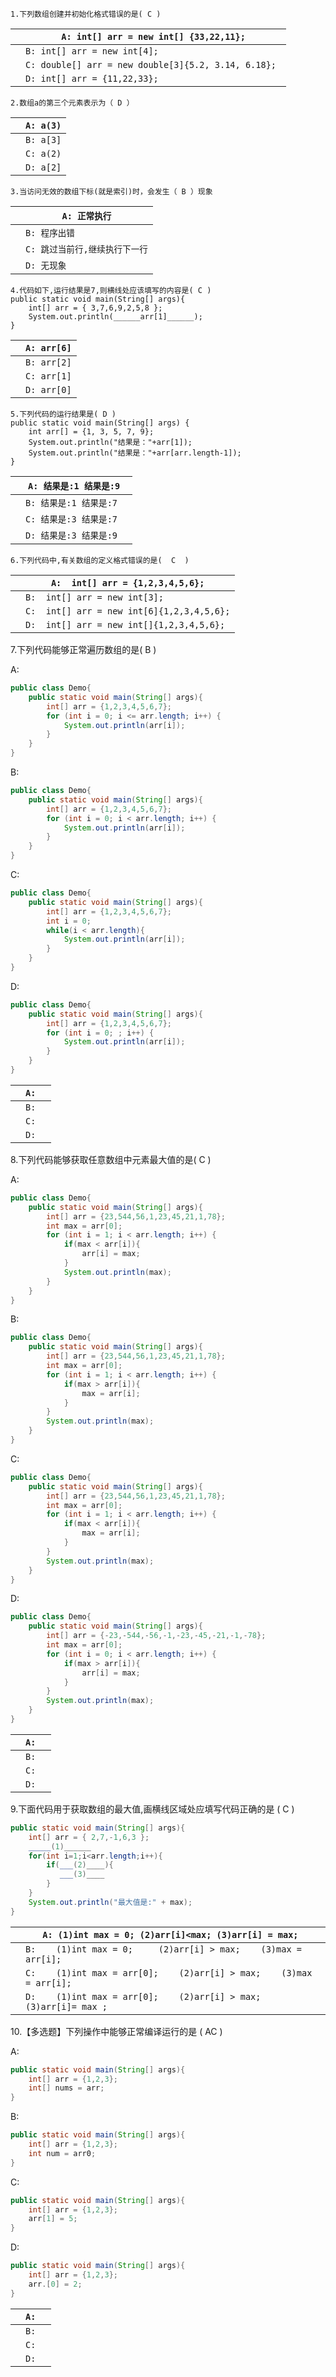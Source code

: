 ```
1.下列数组创建并初始化格式错误的是( C ) 
```

|      | `A: int[] arr = new int[] {33,22,11};`               |
| ---- | ---------------------------------------------------- |
|      | `B: int[] arr = new int[4]; `                        |
|      | `C: double[] arr = new double[3]{5.2, 3.14, 6.18}; ` |
|      | `D: int[] arr = {11,22,33}; `                        |

```
2.数组a的第三个元素表示为（ D ）
```

|      | `A: a(3)` |
| ---- | --------- |
|      | `B: a[3]` |
|      | `C: a(2)` |
|      | `D: a[2]` |

```
3.当访问无效的数组下标(就是索引)时，会发生（ B ）现象
```

|      | `A: 正常执行`                  |
| ---- | ------------------------------ |
|      | `B: 程序出错`                  |
|      | `C: 跳过当前行,继续执行下一行` |
|      | `D: 无现象`                    |

```
4.代码如下,运行结果是7,则横线处应该填写的内容是( C )
public static void main(String[] args){
    int[] arr = { 3,7,6,9,2,5,8 };
    System.out.println(______arr[1]______);
}
```

 

|      | `A: arr[6]` |
| ---- | ----------- |
|      | `B: arr[2]` |
|      | `C: arr[1]` |
|      | `D: arr[0]` |





```
5.下列代码的运行结果是( D )
public static void main(String[] args) {
    int arr[] = {1, 3, 5, 7, 9};
    System.out.println("结果是："+arr[1]);
    System.out.println("结果是："+arr[arr.length-1]);
}
```

 

|      | `A: 结果是:1 结果是:9 `  |
| ---- | ------------------------ |
|      | `B: 结果是:1 结果是:7`   |
|      | `C: 结果是:3 结果是:7 `  |
|      | `D: 结果是:3 结果是:9  ` |





```
6.下列代码中,有关数组的定义格式错误的是(  C  )
```

|      | `A:  int[] arr = {1,2,3,4,5,6};`           |
| ---- | ------------------------------------------ |
|      | `B:  int[] arr = new int[3];`              |
|      | `C:  int[] arr = new int[6]{1,2,3,4,5,6};` |
|      | `D:  int[] arr = new int[]{1,2,3,4,5,6};`  |





7.下列代码能够正常遍历数组的是(  B  )

A:

```java
public class Demo{
    public static void main(String[] args){
        int[] arr = {1,2,3,4,5,6,7};
        for (int i = 0; i <= arr.length; i++) {
            System.out.println(arr[i]);
        }
    }
}
```

B:

```java
public class Demo{
    public static void main(String[] args){
        int[] arr = {1,2,3,4,5,6,7};
        for (int i = 0; i < arr.length; i++) {
            System.out.println(arr[i]);
        }
    }
}
```

C:

```java
public class Demo{
    public static void main(String[] args){
        int[] arr = {1,2,3,4,5,6,7};
        int i = 0;
        while(i < arr.length){
            System.out.println(arr[i]);
        }
    }
}
```

D:

```java
public class Demo{
    public static void main(String[] args){
        int[] arr = {1,2,3,4,5,6,7};
        for (int i = 0; ; i++) {
            System.out.println(arr[i]);
        }
    }
}
```

 

|      | `A:  ` |
| ---- | ------ |
|      | `B:  ` |
|      | `C:  ` |
|      | `D:  ` |





8.下列代码能够获取任意数组中元素最大值的是( C )

A:

```java
public class Demo{
    public static void main(String[] args){
        int[] arr = {23,544,56,1,23,45,21,1,78};
        int max = arr[0];
        for (int i = 1; i < arr.length; i++) {            
            if(max < arr[i]){
                arr[i] = max;
            }
            System.out.println(max);
        }
    }
}
```

B:

```java
public class Demo{  
    public static void main(String[] args){
        int[] arr = {23,544,56,1,23,45,21,1,78};
        int max = arr[0];
        for (int i = 1; i < arr.length; i++) {
            if(max > arr[i]){
                max = arr[i];
            }
        }
        System.out.println(max);
    }
}
```

C:

```java
public class Demo{
    public static void main(String[] args){
        int[] arr = {23,544,56,1,23,45,21,1,78};
        int max = arr[0];
        for (int i = 1; i < arr.length; i++) {
            if(max < arr[i]){
                max = arr[i];
            }
        }
        System.out.println(max);
    }
}
```

D:

```java
public class Demo{
    public static void main(String[] args){
        int[] arr = {-23,-544,-56,-1,-23,-45,-21,-1,-78};
        int max = arr[0];
        for (int i = 0; i < arr.length; i++) {
            if(max > arr[i]){
                arr[i] = max;
            }
        }
        System.out.println(max);
    }
}
```

 

|      | `A:  ` |
| ---- | ------ |
|      | `B:  ` |
|      | `C:  ` |
|      | `D:  ` |





9.下面代码用于获取数组的最大值,画横线区域处应填写代码正确的是 ( C )

```java
public static void main(String[] args){
    int[] arr = { 2,7,-1,6,3 };
    _____(1)______
    for(int i=1;i<arr.length;i++){
        if(___(2)____){
           ___(3)____
        }
    }
    System.out.println("最大值是:" + max);
}
```

 

|      | `A: (1)int max = 0; (2)arr[i]<max; (3)arr[i] = max; `        |
| ---- | ------------------------------------------------------------ |
|      | `B: 	(1)int max = 0; 	(2)arr[i] > max;  	(3)max = arr[i];  ` |
|      | `C: 	(1)int max = arr[0]; 	(2)arr[i] > max;  	(3)max = arr[i];   ` |
|      | `D: 	(1)int max = arr[0]; 	(2)arr[i] > max;  	(3)arr[i]= max ;  ` |





10.【多选题】下列操作中能够正常编译运行的是 ( AC )

A:

```java
public static void main(String[] args){
    int[] arr = {1,2,3};
    int[] nums = arr;
}
```

B:

```java
public static void main(String[] args){
    int[] arr = {1,2,3};
    int num = arr0;
}
```

C:

```java
public static void main(String[] args){
    int[] arr = {1,2,3};
    arr[1] = 5;
}
```

D:

```java
public static void main(String[] args){
    int[] arr = {1,2,3};
    arr.[0] = 2;
}
```

 

|      | `A:  ` |
| ---- | ------ |
|      | `B:  ` |
|      | `C:  ` |
|      | `D:  ` |